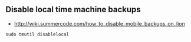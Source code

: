 ## Disable local time machine backups
- http://wiki.summercode.com/how_to_disable_mobile_backups_on_lion
```
sudo tmutil disablelocal
```
